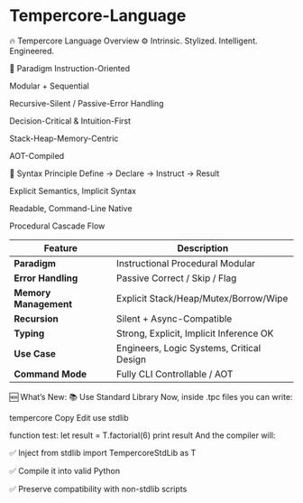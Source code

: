 # Tempercore-Language

🔥 Tempercore Language Overview
⚙️ Intrinsic. Stylized. Intelligent. Engineered.

🧠 Paradigm
Instruction-Oriented

Modular + Sequential

Recursive-Silent / Passive-Error Handling

Decision-Critical & Intuition-First

Stack-Heap-Memory-Centric

AOT-Compiled

🧾 Syntax Principle
Define → Declare → Instruct → Result

Explicit Semantics, Implicit Syntax

Readable, Command-Line Native

Procedural Cascade Flow

| Feature               | Description                               |
| --------------------- | ----------------------------------------- |
| **Paradigm**          | Instructional Procedural Modular          |
| **Error Handling**    | Passive Correct / Skip / Flag             |
| **Memory Management** | Explicit Stack/Heap/Mutex/Borrow/Wipe     |
| **Recursion**         | Silent + Async-Compatible                 |
| **Typing**            | Strong, Explicit, Implicit Inference OK   |
| **Use Case**          | Engineers, Logic Systems, Critical Design |
| **Command Mode**      | Fully CLI Controllable / AOT              |


🆕 What’s New:
📚 Use Standard Library
Now, inside .tpc files you can write:

tempercore
Copy
Edit
use stdlib

function test:
    let result = T.factorial(6)
    print result
And the compiler will:

✅ Inject from stdlib import TempercoreStdLib as T

✅ Compile it into valid Python

✅ Preserve compatibility with non-stdlib scripts

